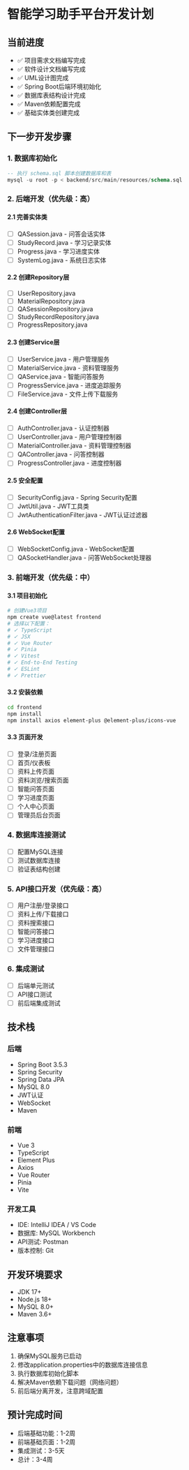 # 智能学习助手平台开发计划

## 当前进度
- ✅ 项目需求文档编写完成
- ✅ 软件设计文档编写完成  
- ✅ UML设计图完成
- ✅ Spring Boot后端环境初始化
- ✅ 数据库表结构设计完成
- ✅ Maven依赖配置完成
- ✅ 基础实体类创建完成

## 下一步开发步骤

### 1. 数据库初始化
```sql
-- 执行 schema.sql 脚本创建数据库和表
mysql -u root -p < backend/src/main/resources/schema.sql
```

### 2. 后端开发（优先级：高）

#### 2.1 完善实体类
- [ ] QASession.java - 问答会话实体
- [ ] StudyRecord.java - 学习记录实体  
- [ ] Progress.java - 学习进度实体
- [ ] SystemLog.java - 系统日志实体

#### 2.2 创建Repository层
- [ ] UserRepository.java
- [ ] MaterialRepository.java
- [ ] QASessionRepository.java
- [ ] StudyRecordRepository.java
- [ ] ProgressRepository.java

#### 2.3 创建Service层
- [ ] UserService.java - 用户管理服务
- [ ] MaterialService.java - 资料管理服务
- [ ] QAService.java - 智能问答服务
- [ ] ProgressService.java - 进度追踪服务
- [ ] FileService.java - 文件上传下载服务

#### 2.4 创建Controller层
- [ ] AuthController.java - 认证控制器
- [ ] UserController.java - 用户管理控制器
- [ ] MaterialController.java - 资料管理控制器
- [ ] QAController.java - 问答控制器
- [ ] ProgressController.java - 进度控制器

#### 2.5 安全配置
- [ ] SecurityConfig.java - Spring Security配置
- [ ] JwtUtil.java - JWT工具类
- [ ] JwtAuthenticationFilter.java - JWT认证过滤器

#### 2.6 WebSocket配置
- [ ] WebSocketConfig.java - WebSocket配置
- [ ] QASocketHandler.java - 问答WebSocket处理器

### 3. 前端开发（优先级：中）

#### 3.1 项目初始化
```bash
# 创建Vue3项目
npm create vue@latest frontend
# 选择以下配置：
# ✓ TypeScript
# ✓ JSX
# ✓ Vue Router
# ✓ Pinia
# ✓ Vitest
# ✓ End-to-End Testing
# ✓ ESLint
# ✓ Prettier
```

#### 3.2 安装依赖
```bash
cd frontend
npm install
npm install axios element-plus @element-plus/icons-vue
```

#### 3.3 页面开发
- [ ] 登录/注册页面
- [ ] 首页/仪表板
- [ ] 资料上传页面
- [ ] 资料浏览/搜索页面
- [ ] 智能问答页面
- [ ] 学习进度页面
- [ ] 个人中心页面
- [ ] 管理员后台页面

### 4. 数据库连接测试
- [ ] 配置MySQL连接
- [ ] 测试数据库连接
- [ ] 验证表结构创建

### 5. API接口开发（优先级：高）
- [ ] 用户注册/登录接口
- [ ] 资料上传/下载接口
- [ ] 资料搜索接口
- [ ] 智能问答接口
- [ ] 学习进度接口
- [ ] 文件管理接口

### 6. 集成测试
- [ ] 后端单元测试
- [ ] API接口测试
- [ ] 前后端集成测试

## 技术栈

### 后端
- Spring Boot 3.5.3
- Spring Security
- Spring Data JPA
- MySQL 8.0
- JWT认证
- WebSocket
- Maven

### 前端
- Vue 3
- TypeScript
- Element Plus
- Axios
- Vue Router
- Pinia
- Vite

### 开发工具
- IDE: IntelliJ IDEA / VS Code
- 数据库: MySQL Workbench
- API测试: Postman
- 版本控制: Git

## 开发环境要求
- JDK 17+
- Node.js 18+
- MySQL 8.0+
- Maven 3.6+

## 注意事项
1. 确保MySQL服务已启动
2. 修改application.properties中的数据库连接信息
3. 执行数据库初始化脚本
4. 解决Maven依赖下载问题（网络问题）
5. 前后端分离开发，注意跨域配置

## 预计完成时间
- 后端基础功能：1-2周
- 前端基础页面：1-2周
- 集成测试：3-5天
- 总计：3-4周 